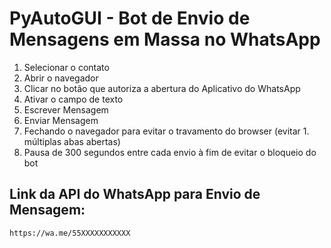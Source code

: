 # PyAutoGUI - Bot de Envio de Mensagens em Massa no WhatsApp


1. Selecionar o contato
1. Abrir o navegador
1. Clicar no botão que autoriza a abertura do Aplicativo do WhatsApp
1. Ativar o campo de texto
1. Escrever Mensagem
1. Enviar Mensagem
1. Fechando o navegador para evitar o travamento do browser (evitar 1. múltiplas abas abertas)
1. Pausa de 300 segundos entre cada envio à fim de evitar o bloqueio do bot


## Link da API do WhatsApp para Envio de Mensagem:

```
https://wa.me/55XXXXXXXXXXX
```